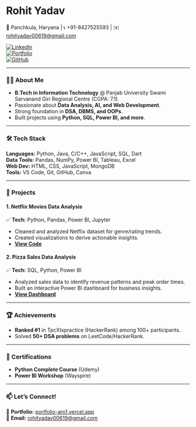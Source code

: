 # Rohit Yadav  
📍 Panchkula, Haryana | 📞 +91-8427525593 | ✉️ rohityadav00619@gmail.com  

[![LinkedIn](https://img.shields.io/badge/LinkedIn-Rohit_Yadav-0077B5?style=flat&logo=linkedin)](https://www.linkedin.com/in/rohityadav00619/)  
[![Portfolio](https://img.shields.io/badge/Portfolio-Live-FF5722?style=flat&logo=vercel)](https://portfolio-aro1.vercel.app/)  
[![GitHub](https://img.shields.io/badge/GitHub-Rohit_Yadav-181717?style=flat&logo=github)](https://github.com/krissi0619)  

---

### **👨‍💻 About Me**  
- **B.Tech in Information Technology** @ Panjab University Swami Sarvanand Giri Regional Centre (CGPA: 7.1).  
- Passionate about **Data Analysis, AI, and Web Development**.  
- Strong foundation in **DSA, DBMS, and OOPs**.  
- Built projects using **Python, SQL, Power BI, and more**.  

---

### **🛠️ Tech Stack**  
**Languages:** Python, Java, C/C++, JavaScript, SQL, Dart  
**Data Tools:** Pandas, NumPy, Power BI, Tableau, Excel  
**Web Dev:** HTML, CSS, JavaScript, MongoDB  
**Tools:** VS Code, Git, GitHub, Canva  

---

### **🚀 Projects**  
#### **1. Netflix Movies Data Analysis**  
✅ **Tech:** Python, Pandas, Power BI, Jupyter  
- Cleaned and analyzed Netflix dataset for genre/rating trends.  
- Created visualizations to derive actionable insights.  
- **[View Code](https://github.com/krissi0619/NetflixMoviesDataAnalysis)**  

#### **2. Pizza Sales Data Analysis**  
✅ **Tech:** SQL, Python, Power BI  
- Analyzed sales data to identify revenue patterns and peak order times.  
- Built an interactive Power BI dashboard for business insights.  
- **[View Dashboard](your-powerbi-link)**  

---

### **🏆 Achievements**  
- **Ranked #1** in TpcXtspractice (HackerRank) among 100+ participants.  
- Solved **50+ DSA problems** on LeetCode/HackerRank.  

---

### **📜 Certifications**  
- **Python Complete Course** (Udemy)  
- **Power BI Workshop** (Wayspire)  

---

### **📫 Let’s Connect!**  
🔗 **Portfolio:** [portfolio-aro1.vercel.app](https://portfolio-aro1.vercel.app/)  
📧 **Email:** rohityadav00619@gmail.com  


<!--
**krissi0619/krissi0619** is a ✨ _special_ ✨ repository because its `README.md` (this file) appears on your GitHub profile.

Here are some ideas to get you started:

- 🔭 I’m currently working on ...
- 🌱 I’m currently learning ...
- 👯 I’m looking to collaborate on ...
- 🤔 I’m looking for help with ...
- 💬 Ask me about ...
- 📫 How to reach me: ...
- 😄 Pronouns: ...
- ⚡ Fun fact: ...
-->
